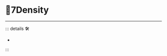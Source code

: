 # 🔻<via>7Density</via>

---

<!-- =================================================== -->
<!-- =================================================== -->
<!-- =================================================== -->
<!-- =================================================== -->
<!-- =================================================== -->
::: details 🛠

-

:::
